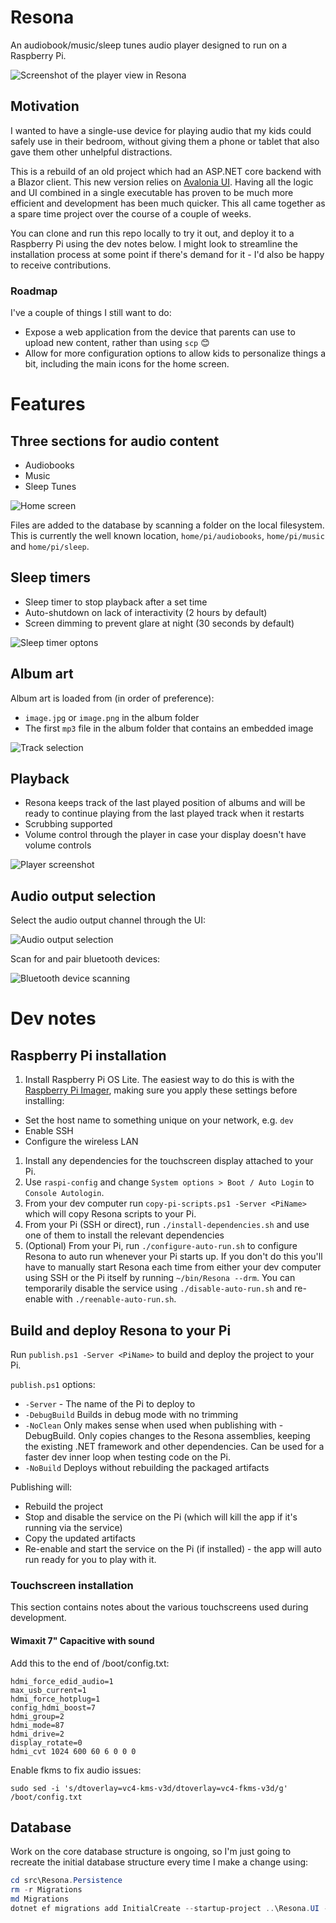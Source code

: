 # Resona
An audiobook/music/sleep tunes audio player designed to run on a Raspberry Pi.

![Screenshot of the player view in Resona](docs/player.png)

## Motivation

I wanted to have a single-use device for playing audio that my kids could safely use in their bedroom, without giving them a phone or tablet that also gave them other unhelpful distractions. 

This is a rebuild of an old project which had an ASP.NET core backend with a Blazor client. This new
version relies on [Avalonia UI](https://www.avaloniaui.net/). Having all the logic and UI combined in a single executable has proven to be much more efficient and development has been much quicker.
This all came together as a spare time project over the course of a couple of weeks.

You can clone and run this repo locally to try it out, and deploy it to a Raspberry Pi using the dev notes below. I might look to streamline the installation process at some point if there's
demand for it - I'd also be happy to receive contributions.

### Roadmap

I've a couple of things I still want to do:

* Expose a web application from the device that parents can use to upload new content, rather than using `scp` 😊
* Allow for more configuration options to allow kids to personalize things a bit, including the main icons for the home screen.


# Features

## Three sections for audio content

* Audiobooks
* Music
* Sleep Tunes

![Home screen](docs/home.png)

Files are added to the database by scanning a folder on the local filesystem. This is currently the well known location, `home/pi/audiobooks`, `home/pi/music` and `home/pi/sleep`.

## Sleep timers

* Sleep timer to stop playback after a set time
* Auto-shutdown on lack of interactivity (2 hours by default)
* Screen dimming to prevent glare at night (30 seconds by default)

![Sleep timer optons](docs/sleep-timer.png)

## Album art

Album art is loaded from (in order of preference):

* `image.jpg` or `image.png` in the album folder
* The first `mp3` file in the album folder that contains an embedded image

![Track selection](docs/track-selection.png)

## Playback

* Resona keeps track of the last played position of albums and will be ready to continue playing from the last played track when it restarts
* Scrubbing supported
* Volume control through the player in case your display doesn't have volume controls

![Player screenshot](docs/player.png)

## Audio output selection

Select the audio output channel through the UI:

![Audio output selection](docs/audio-output-selection.png)

Scan for and pair bluetooth devices:

![Bluetooth device scanning](docs/bluetooth-devices.png)

# Dev notes

## Raspberry Pi installation

1. Install Raspberry Pi OS Lite. The easiest way to do this is with the [Raspberry Pi Imager](https://www.raspberrypi.com/software/), making sure you apply these settings before installing:
  * Set the host name to something unique on your network, e.g. `dev`
  * Enable SSH
  * Configure the wireless LAN
1. Install any dependencies for the touchscreen display attached to your Pi. 
1. Use `raspi-config` and change `System options > Boot / Auto Login` to `Console Autologin`.
1. From your dev computer run `copy-pi-scripts.ps1 -Server <PiName>` which will copy Resona scripts to your Pi.
1. From your Pi (SSH or direct), run `./install-dependencies.sh` and use one of them to install the relevant dependencies
1. (Optional) From your Pi, run `./configure-auto-run.sh` to configure Resona to auto run whenever your Pi starts up. If you don't do this you'll have to manually start Resona each time from 
   either your dev computer using SSH or the Pi itself by running `~/bin/Resona --drm`. You can temporarily disable the service using `./disable-auto-run.sh` and re-enable with 
   `./reenable-auto-run.sh`.

## Build and deploy Resona to your Pi

Run `publish.ps1 -Server <PiName>` to build and deploy the project to your Pi.

`publish.ps1` options:

* `-Server` - The name of the Pi to deploy to
* `-DebugBuild` Builds in debug mode with no trimming
* `-NoClean` Only makes sense when used when publishing with -DebugBuild. Only copies changes to the Resona assemblies, keeping the existing .NET framework and other dependencies. Can be used for a faster dev inner loop when testing code on the Pi.
* `-NoBuild` Deploys without rebuilding the packaged artifacts

Publishing will:

* Rebuild the project
* Stop and disable the service on the Pi (which will kill the app if it's running via the service)
* Copy the updated artifacts
* Re-enable and start the service on the Pi (if installed) - the app will auto run ready for you to play with it.

### Touchscreen installation

This section contains notes about the various touchscreens used during development.

#### Wimaxit 7" Capacitive with sound

Add this to the end of /boot/config.txt:

```
hdmi_force_edid_audio=1
max_usb_current=1
hdmi_force_hotplug=1
config_hdmi_boost=7
hdmi_group=2
hdmi_mode=87
hdmi_drive=2
display_rotate=0
hdmi_cvt 1024 600 60 6 0 0 0
```

Enable fkms to fix audio issues:

```
sudo sed -i 's/dtoverlay=vc4-kms-v3d/dtoverlay=vc4-fkms-v3d/g' /boot/config.txt
```

#### 

## Database

Work on the core database structure is ongoing, so I'm just going to recreate the initial database structure every time I make a change using:

``` powershell
cd src\Resona.Persistence
rm -r Migrations
md Migrations
dotnet ef migrations add InitialCreate --startup-project ..\Resona.UI -o Migrations
```
